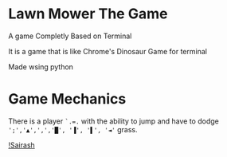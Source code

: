 # Lawn Mower The Game

A game Completly Based on Terminal

It is a game that is like Chrome's Dinosaur Game for terminal

Made wsing python


# Game Mechanics

There is a player ``` `.=. ``` with the ability to jump and have to dodge ` ';','▲',',','█', '▐', '▌', '◄' ` grass.

[!Sairash](https://i.ibb.co/2hT3qBz/ezgif-7-ac891605204e.gif)
